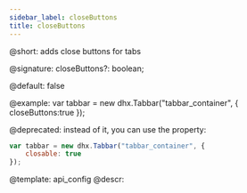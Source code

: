 ```yaml
---
sidebar_label: closeButtons
title: closeButtons
---          
```


@short: adds close buttons for tabs

@signature: closeButtons?: boolean;

@default: false

@example: 
var tabbar = new dhx.Tabbar("tabbar_container", {
    closeButtons:true
});


@deprecated: instead of it, you can use the [](tabbar/api/tabbar_closable_config.md) property:

~~~js
var tabbar = new dhx.Tabbar("tabbar_container", {
    closable: true
});
~~~

@template:	api_config
@descr: 



